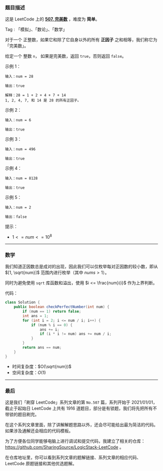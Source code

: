 ### 题目描述

这是 LeetCode 上的 **[507. 完美数](https://leetcode-cn.com/problems/perfect-number/solution/gong-shui-san-xie-jian-dan-mo-ni-tong-ji-e6jk/)** ，难度为 **简单**。

Tag : 「模拟」、「数论」、「数学」



对于一个 正整数，如果它和除了它自身以外的所有 **正因子** 之和相等，我们称它为 「完美数」。

给定一个 整数 `n`， 如果是完美数，返回 `true`，否则返回 `false`。

示例 1：
```
输入：num = 28

输出：true

解释：28 = 1 + 2 + 4 + 7 + 14
1, 2, 4, 7, 和 14 是 28 的所有正因子。
```
示例 2：
```
输入：num = 6

输出：true
```
示例 3：
```
输入：num = 496

输出：true
```
示例 4：
```
输入：num = 8128

输出：true
```
示例 5：
```
输入：num = 2

输出：false
```

提示：
* $1 <= num <= 10^8$

---

### 数学

我们知道正因数总是成对的出现，因此我们可以仅枚举每对正因数的较小数，即从 $[1, \sqrt{num}]$ 范围内进行枚举（其中 $nums > 1$）。

同时为避免使用 `sqrt` 库函数和溢出，使用 $i <= \frac{num}{i}$ 作为上界判断。

代码：
```java
class Solution {
    public boolean checkPerfectNumber(int num) {
        if (num == 1) return false;
        int ans = 1;
        for (int i = 2; i <= num / i; i++) {
            if (num % i == 0) {
                ans += i;
                if (i * i != num) ans += num / i;
            }
        }
        return ans == num;
    }
}
```
* 时间复杂度：$O(\sqrt{num})$
* 空间复杂度：$O(1)$

---

### 最后

这是我们「刷穿 LeetCode」系列文章的第 `No.507` 篇，系列开始于 2021/01/01，截止于起始日 LeetCode 上共有 1916 道题目，部分是有锁题，我们将先把所有不带锁的题目刷完。

在这个系列文章里面，除了讲解解题思路以外，还会尽可能给出最为简洁的代码。如果涉及通解还会相应的代码模板。

为了方便各位同学能够电脑上进行调试和提交代码，我建立了相关的仓库：https://github.com/SharingSource/LogicStack-LeetCode 。

在仓库地址里，你可以看到系列文章的题解链接、系列文章的相应代码、LeetCode 原题链接和其他优选题解。

